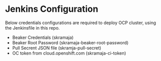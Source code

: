 Jenkins Configuration
=====================

Below credentials configurations are required to deploy OCP cluster, using the Jenkinsfile in this repo.

* Beaker Credentials (skramaja)
* Beaker Root Password (skramaja-beaker-root-password)
* Pull Secrent JSON file (skramja-pull-secret)
* OC token from cloud.openshift.com (skramaja-ci-token)

